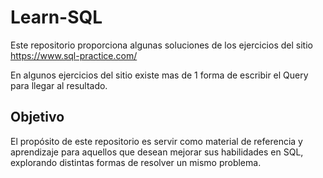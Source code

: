 # Learn-SQL
Este repositorio proporciona algunas soluciones de los ejercicios del sitio https://www.sql-practice.com/

En algunos ejercicios del sitio existe mas de 1 forma de escribir el Query para llegar al resultado.

## Objetivo
El propósito de este repositorio es servir como material de referencia y aprendizaje para aquellos que desean mejorar sus habilidades en SQL, explorando distintas formas de resolver un mismo problema.


